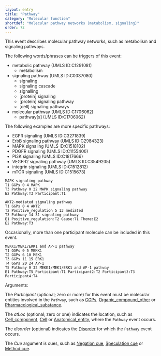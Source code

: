 ```yaml
---
layout: entry
title: "Pathway"
category: "Molecular function"
shortdef: "Molecular pathway networks (metabolism, signaling)"
order: 72
---
```


<!---
This event is based on the <a href="http://www.nactem.ac.uk/meta-knowledge/">GENIA-Meta-knowledge corpus</a> at <a href="http://www.nactem.ac.uk/">NaCTeM</a>.
--->

This event describes molecular pathway networks, such as metabolism and signaling pathways.

The following words/phrases can be triggers of this event:

- metabolic pathway (UMLS ID:C1291081)
  - metabolism
- signaling pathway (UMLS ID:C0037080)
  - signaling  
  - signaling cascade 
  - signalling
  - [protein] signaling
  - [protein] signaling pathway
  - [cell] signaling pathways
- molecular pathway (UMLS ID:C1706062)
  - pathway[s] (UMLS ID:C1706062)

The following examples are more specific pathways:
- EGFR signaling (UMLS ID:C3271839)
- ErbB signaling pathway (UMLS ID:C2984323)
- MAPK signaling  (UMLS ID:C1518102)
- PDGFR signaling (UMLS ID:C1155400)
- PI3K signaling (UMLS ID:C1817666) 
- VEGFR2 signaling pathway (UMLS ID:C3549205)
- integrin signaling (UMLS ID:C1512812)
- mTOR signaling (UMLS ID:C1515673)

~~~ ann
MAPK signaling pathway
T1 GGPs 0 4 MAPK
T3 Pathway 0 22 MAPK signaling pathway
E2 Pathway:T3 Participant:T1
~~~
~~~ ann
AKT2-mediated signaling pathway
T1 GGPs 0 4 AKT2
T2 Positive_regulation 5 13 mediated
T3 Pathway 14 31 signaling pathway
E1 Positive_regulation:T2 Cause:T1 Theme:E2
E2 Pathway:T3
~~~

Occasionally, more than one participant molecule can be included in this event.
~~~ ann
MEKK1/MEK1/ERK1 and AP-1 pathway
T1 GGPs 0 5 MEKK1
T2 GGPs 6 10 MEK1
T3 GGPs 11 15 ERK1
T4 GGPs 20 24 AP-1
T5 Pathway 0 32 MEKK1/MEK1/ERK1 and AP-1 pathway
E1 Pathway:T5 Participant:T1 Participant2:T2 Participant3:T3 Participant4:T4
~~~

Arguments:

The *Participant* (optional; zero or more) for this event must be molecular entities involved in the `Pathway`, such as [GGPs](), [Organic_compound_other]() or [Pharmacological_substance]().

The *atLoc* (optional; zero or one) indicates the location, such as [Cell_component](), [Cell]() or  [Anatomical_entity](), where the `Pathway` event occurs.

The *disorder* (optional) indicates the [Disorder]() for which the `Pathway` event occurs.

The *Cue* argument is cues, such as [Negation cue](), [Speculation cue]() or [Method cue]().

<!---
The *atLoc*, *fromLoc* and *toLoc* for this event must be [Subject](), [Anatomical_entity](), [Cell](), [Cell_component]() and [Entity Property]().

The other arguments, such as *Cause*, *Theme*, *Participant*, and *Product*, for this event can be any entities or events.
--->

<!--details-->



